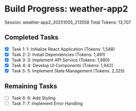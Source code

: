 # Build Progress: weather-app2
Session: weather-app2_20251005_213558
Total Tokens: 13,707

## Completed Tasks
- [x] Task 1: 1: Initialize React Application (Tokens: 1,548)
- [x] Task 2: 2: Install Dependencies (Tokens: 1,491)
- [x] Task 3: 3: Implement API Service (Tokens: 1,980)
- [x] Task 4: 4: Develop UI Components (Tokens: 1,942)
- [x] Task 5: 5: Implement State Management (Tokens: 2,325)

## Remaining Tasks
- [ ] Task 6: 6: Add Styling
- [ ] Task 7: 7: Implement Error Handling
